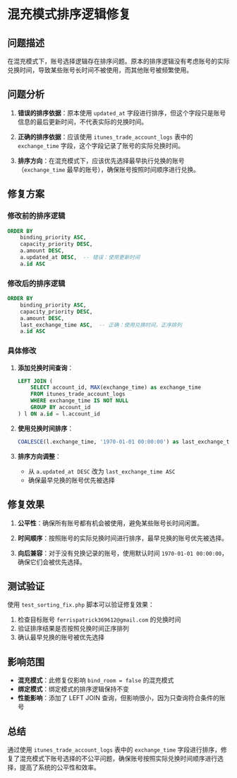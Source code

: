 # 混充模式排序逻辑修复

## 问题描述

在混充模式下，账号选择逻辑存在排序问题。原本的排序逻辑没有考虑账号的实际兑换时间，导致某些账号长时间不被使用，而其他账号被频繁使用。

## 问题分析

1. **错误的排序依据**：原本使用 `updated_at` 字段进行排序，但这个字段只是账号信息的最后更新时间，不代表实际的兑换时间。

2. **正确的排序依据**：应该使用 `itunes_trade_account_logs` 表中的 `exchange_time` 字段，这个字段记录了账号的实际兑换时间。

3. **排序方向**：在混充模式下，应该优先选择最早执行兑换的账号（`exchange_time` 最早的账号），确保账号按照时间顺序进行兑换。

## 修复方案

### 修改前的排序逻辑
```sql
ORDER BY
    binding_priority ASC,
    capacity_priority DESC,
    a.amount DESC,
    a.updated_at DESC,  -- 错误：使用更新时间
    a.id ASC
```

### 修改后的排序逻辑
```sql
ORDER BY
    binding_priority ASC,
    capacity_priority DESC,
    a.amount DESC,
    last_exchange_time ASC,  -- 正确：使用兑换时间，正序排列
    a.id ASC
```

### 具体修改

1. **添加兑换时间查询**：
   ```sql
   LEFT JOIN (
       SELECT account_id, MAX(exchange_time) as exchange_time
       FROM itunes_trade_account_logs
       WHERE exchange_time IS NOT NULL
       GROUP BY account_id
   ) l ON a.id = l.account_id
   ```

2. **使用兑换时间排序**：
   ```sql
   COALESCE(l.exchange_time, '1970-01-01 00:00:00') as last_exchange_time
   ```

3. **排序方向调整**：
   - 从 `a.updated_at DESC` 改为 `last_exchange_time ASC`
   - 确保最早兑换的账号优先被选择

## 修复效果

1. **公平性**：确保所有账号都有机会被使用，避免某些账号长时间闲置。

2. **时间顺序**：按照账号的实际兑换时间进行排序，最早兑换的账号优先被选择。

3. **向后兼容**：对于没有兑换记录的账号，使用默认时间 `1970-01-01 00:00:00`，确保它们会被优先选择。

## 测试验证

使用 `test_sorting_fix.php` 脚本可以验证修复效果：

1. 检查目标账号 `ferrispatrick369612@gmail.com` 的兑换时间
2. 验证排序结果是否按照兑换时间正序排列
3. 确认最早兑换的账号被优先选择

## 影响范围

- **混充模式**：此修复仅影响 `bind_room = false` 的混充模式
- **绑定模式**：绑定模式的排序逻辑保持不变
- **性能影响**：添加了 LEFT JOIN 查询，但影响很小，因为只查询符合条件的账号

## 总结

通过使用 `itunes_trade_account_logs` 表中的 `exchange_time` 字段进行排序，修复了混充模式下账号选择的不公平问题，确保账号按照实际兑换时间顺序进行选择，提高了系统的公平性和效率。 
